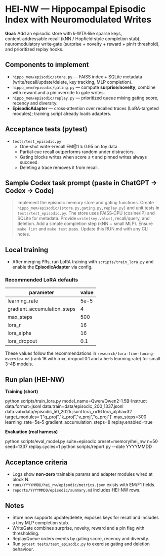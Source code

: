 # HEI‑NW — Hippocampal Episodic Index with Neuromodulated Writes

**Goal:** Add an episodic store with k‑WTA‑like sparse keys, content‑addressable recall (kNN / Hopfield‑style completion stub), neuromodulatory write‑gate (surprise + novelty + reward + pin/τ threshold), and prioritized replay hooks.

## Components to implement

- `hippo_mem/episodic/store.py` — FAISS index + SQLite metadata (write/recall/update/delete, key tracking, MLP completion).
- `hippo_mem/episodic/gating.py` — compute **surprise**/**novelty**, combine with reward and a pin override to gate writes.
- `hippo_mem/episodic/replay.py` — prioritized queue mixing gating score, recency and diversity.
- **EpisodicAdapter** — cross‑attention over recalled traces (LoRA‑targeted modules); training script already loads adapters.

## Acceptance tests (pytest)

- `tests/test_episodic.py`
  - One‑shot write→recall EM@1 ≥ 0.95 on toy data.
  - Partial‑cue recall outperforms random under distractors.
  - Gating blocks writes when score ≤ τ and pinned writes always succeed.
  - Deleting a trace removes it from recall.

## Sample Codex task prompt (paste in ChatGPT → Codex → Code)

> Implement the episodic memory store and gating functions. Create `hippo_mem/episodic/{store.py,gating.py,replay.py}` and unit tests in `tests/test_episodic.py`. The store uses FAISS‑CPU (cosine/IP) and SQLite for metadata. Provide `write(key,value)`, recall/query, and deletion. Add a simple completion step (kNN + small MLP). Ensure `make lint` and `make test` pass. Update this RUN.md with any CLI notes.

## Local training

- After merging PRs, run LoRA training with `scripts/train_lora.py` and enable the **EpisodicAdapter** via config.

### Recommended LoRA defaults

| parameter | value |
|-----------|-------|
| learning_rate | 5e-5 |
| gradient_accumulation_steps | 4 |
| max_steps | 500 |
| lora_r | 16 |
| lora_alpha | 16 |
| lora_dropout | 0.1 |

These values follow the recommendations in `research/lora-fine-tuning-overview.md` (rank 16 with α =r, dropout 0.1 and a 5e‑5 learning rate) for small 3–4B models.

## Run plan (HEI-NW)

**Training (short)**

python scripts/train_lora.py
model_name=Qwen/Qwen2-1.5B-Instruct
data.format=jsonl
data.train=data/episodic_200_1337.jsonl
data.val=data/episodic_50_2025.jsonl
lora_r=16 lora_alpha=32
target_modules='["q_proj","k_proj","v_proj","o_proj"]'
max_steps=300 learning_rate=5e-5 gradient_accumulation_steps=8
replay.enabled=true

**Evaluation (real harness)**

python scripts/eval_model.py suite=episodic preset=memory/hei_nw n=50 seed=1337 replay.cycles=1
python scripts/report.py --date YYYYMMDD

## Acceptance criteria
- Logs show **non-zero** trainable params and adapter modules wired at block N.
- `runs/YYYYMMDD/hei_nw/episodic/metrics.json` exists with EM/F1 fields.
- `reports/YYYYMMDD/episodic/summary.md` includes HEI-NW rows.

## Notes

- Store now supports update/delete, exposes keys for recall and includes a tiny MLP completion stub.
- WriteGate combines surprise, novelty, reward and a pin flag with thresholding.
- ReplayQueue orders events by gating score, recency and diversity.
- Run `pytest tests/test_episodic.py` to exercise gating and deletion behaviour.
